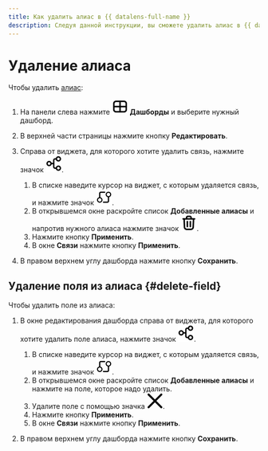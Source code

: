 ```yaml
---
title: Как удалить алиас в {{ datalens-full-name }}
description: Следуя данной инструкции, вы сможете удалить алиас в {{ datalens-name }}.
---
```


# Удаление алиаса

Чтобы удалить [алиас](../../dashboard/link.md#alias):


1. На панели слева нажмите ![image](../../../_assets/console-icons/layout-cells-large.svg) **Дашборды** и выберите нужный дашборд.
1. В верхней части страницы нажмите кнопку **Редактировать**.
1. Справа от виджета, для которого хотите удалить связь, нажмите значок ![image](../../../_assets/datalens/links.svg).

   1. В списке наведите курсор на виджет, с которым удаляется связь, и нажмите значок ![image](../../../_assets/datalens/aliases.svg).
   1. В открывшемся окне раскройте список **Добавленные алиасы** и напротив нужного алиаса нажмите значок ![image](../../../_assets/console-icons/trash-bin.svg).
   1. Нажмите кнопку **Применить**.
   1. В окне **Связи** нажмите кнопку **Применить**.

1. В правом верхнем углу дашборда нажмите кнопку **Сохранить**.

## Удаление поля из алиаса {#delete-field}

Чтобы удалить поле из алиаса:

1. В окне редактирования дашборда справа от виджета, для которого хотите удалить поле алиаса, нажмите значок ![image](../../../_assets/datalens/links.svg).

   1. В списке наведите курсор на виджет, с которым удаляется связь, и нажмите значок ![image](../../../_assets/datalens/aliases.svg).
   1. В открывшемся окне раскройте список **Добавленные алиасы** и нажмите на поле, которое надо удалить.
   1. Удалите поле с помощью значка ![image](../../../_assets/datalens/cross.svg).
   1. Нажмите кнопку **Применить**.
   1. В окне **Связи** нажмите кнопку **Применить**.

1. В правом верхнем углу дашборда нажмите кнопку **Сохранить**.
